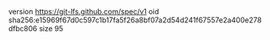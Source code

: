 version https://git-lfs.github.com/spec/v1
oid sha256:e15969f67d0c597c1b17fa5f26a8bf07a2d54d241f67557e2a400e278dfbc806
size 95
